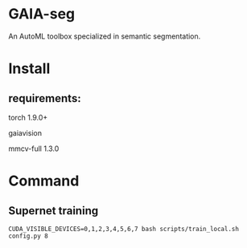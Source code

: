 # GAIA-seg
An AutoML toolbox specialized in semantic segmentation. 
# Install

  ## requirements:
  torch 1.9.0+
  
  gaiavision
  
  mmcv-full 1.3.0

# Command
  ## Supernet training
  ```shell
  CUDA_VISIBLE_DEVICES=0,1,2,3,4,5,6,7 bash scripts/train_local.sh config.py 8
  ```
